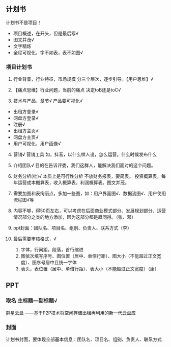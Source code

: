 
## 计划书

计划书不是项目！

- 项目概述，在开头，但是最后写√
- 图文并茂√
- 文字精炼
- 全程可视化，字不如表，表不如图√

### 项目计划书

1. 行业背景，行业特征，市场规模
分三个层次，逐步引导。【用户思维】√

2. 【痛点思维】行业问题，当前的痛点
    决定toB还是toC√

3. 技术与产品，章节√
    产品要可视化√

  * 出租方登录√
  * 网盘方登录√
  * 注册√
  * 出租方主页√
  * 网盘方主页√
  * 用户可视化，用户画像√

4. 营销√
    营销工具
    如，抖音，以什么样人设，怎么运营。什么时候发布什么

5. 介绍团队√
    目的在告诉评委，我们这群人，能解决我们面对的这个问题。


6. 财务分析(杜)√
    本质上是可行性分析
    不放财务报表，要简表。
    投资概算表，每年运营成本概算表，收入概算表，利润概算表。图文并茂。
7. 需要加图和表绚丽点，多加一些图，如：用户界面图√、数据流图√、用户使用流程图√等
8. 内容不够，得50页左右，可以考虑在后面商业模式部分、发展规划部分、运营情况部分之类的地方添加，因为这部分都是趋同得。（张、邓）

9. ppt封面：团队名、项目名、组别、负责人、联系方式（李）

10. 最后需要审核格式，√
     1. 字体，行间距，段落，首行缩进
     2. 图依次填写序号、图位置（居中、单倍行距）、图大小（不能超过正文宽度）、图序号居中且统一字体
     3. 表头，表位置（居中、单倍行距）、表大小（不能超过正文宽度）（康）

## PPT

### 取名 主标题—副标题√
群星云盘
    ——基于P2P技术将空闲存储出租再利用的新一代云盘应

### 封面
计划书封面，要体现全部基本信息：团队名、项目名、组别、负责人、联系方式


